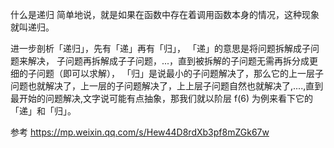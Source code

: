什么是递归
简单地说，就是如果在函数中存在着调用函数本身的情况，这种现象就叫递归。

进一步剖析「递归」，先有「递」再有「归」，
「递」的意思是将问题拆解成子问题来解决， 子问题再拆解成子子问题，...，直到被拆解的子问题无需再拆分成更细的子问题（即可以求解），
「归」是说最小的子问题解决了，那么它的上一层子问题也就解决了，上一层的子问题解决了，上上层子问题自然也就解决了,....,直到最开始的问题解决,文字说可能有点抽象，那我们就以阶层 f(6) 为例来看下它的「递」和「归」。



参考
https://mp.weixin.qq.com/s/Hew44D8rdXb3pf8mZGk67w


